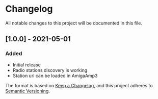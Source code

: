 # Changelog
All notable changes to this project will be documented in this file.

## [1.0.0] - 2021-05-01
### Added
- Initial release
- Radio stations discovery is working
- Station url can be loaded in AmigaAmp3



The format is based on [Keep a Changelog](https://keepachangelog.com/en/1.0.0/),
and this project adheres to [Semantic Versioning](https://semver.org/spec/v2.0.0.html).
